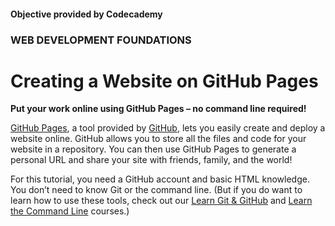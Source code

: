 #### Objective provided by Codecademy

### WEB DEVELOPMENT FOUNDATIONS

# Creating a Website on GitHub Pages

**Put your work online using GitHub Pages – no command line required!**

[GitHub Pages](https://pages.github.com/), a tool provided by [GitHub](https://github.com/), lets you easily create and deploy a website online. GitHub allows you to store all the files and code for your website in a repository. You can then use GitHub Pages to generate a personal URL and share your site with friends, family, and the world!

For this tutorial, you need a GitHub account and basic HTML knowledge. You don’t need to know Git or the command line. (But if you do want to learn how to use these tools, check out our [Learn Git & GitHub](https://www.codecademy.com/learn/learn-git) and [Learn the Command Line](https://www.codecademy.com/learn/learn-the-command-line) courses.)

